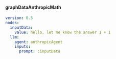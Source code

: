 #### graphDataAnthropicMath
```yaml
version: 0.5
nodes:
  inputData:
    value: hello, let me know the answer 1 + 1
  llm:
    agent: anthropicAgent
    inputs:
      prompt: :inputData

```
